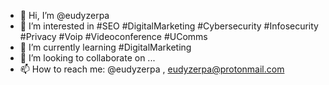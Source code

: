 - 👋 Hi, I’m @eudyzerpa
- 👀 I’m interested in #SEO #DigitalMarketing #Cybersecurity #Infosecurity #Privacy #Voip #Videoconference #UComms
- 🌱 I’m currently learning #DigitalMarketing
- 💞️ I’m looking to collaborate on ...
- 📫 How to reach me: @eudyzerpa , eudyzerpa@protonmail.com

<!---
eudyzerpa/eudyzerpa is a ✨ special ✨ repository because its `README.md` (this file) appears on your GitHub profile.
You can click the Preview link to take a look at your changes.
--->
